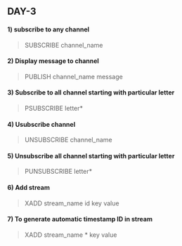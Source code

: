 
## DAY-3

#### 1) subscribe to any channel
> SUBSCRIBE channel_name
#### 2) Display message to channel
> PUBLISH channel_name message
#### 3) Subscribe to all channel starting with particular letter
> PSUBSCRIBE letter*
#### 4) Usubscribe channel
> UNSUBSCRIBE channel_name
#### 5) Unsubscribe all channel starting with particular letter
> PUNSUBSCRIBE letter*
#### 6) Add stream
> XADD stream_name id key value
#### 7) To generate automatic timestamp ID in stream
> XADD stream_name * key value




